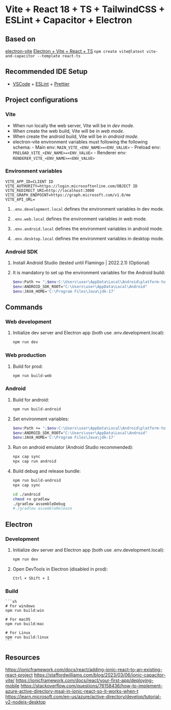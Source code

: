 # Vite + React 18 + TS + TailwindCSS + ESLint + Capacitor + Electron

## Based on

[electron-vite](https://electron-vite.org/)
[Electron + Vite + React + TS](https://github.com/alex8088/quick-start/tree/master/packages/create-electron/playground/react-ts)
`npm create vite@latest vite-and-capacitor --template react-ts`

## Recommended IDE Setup

- [VSCode](https://code.visualstudio.com/) + [ESLint](https://marketplace.visualstudio.com/items?itemName=dbaeumer.vscode-eslint) + [Prettier](https://marketplace.visualstudio.com/items?itemName=esbenp.prettier-vscode)

## Project configurations

### Vite

- When run locally the web server, Vite will be in *dev mode*.
- When create the web build, Vite will be in *web mode*.
- When create the android build, Vite will be in *android mode*.
- electron-vite environment variables must following the following schema:
        - Main env: `MAIN_VITE_<ENV_NAME>=<ENV_VALUE>`
        - Preload env: `PRELOAD_VITE_<ENV_NAME>=<ENV_VALUE>`
        - Renderer env: `RENDERER_VITE_<ENV_NAME>=<ENV_VALUE>`

### Environment variables

    VITE_APP_ID=CLIENT ID
    VITE_AUTHORITY=https://login.microsoftonline.com/OBJECT ID
    VITE_REDIRECT_URI=http://localhost:3000
    VITE_GRAPH_ENDPOINT=https://graph.microsoft.com/v1.0/me
    VITE_API_URL=

1. `.env.development.local` defines the environment variables in dev mode.

2. `.env.web.local` defines the environment variables in web mode.

3. `.env.android.local` defines the environment variables in android mode.

4. `.env.desktop.local` defines the environment variables in desktop mode.

### Android SDK

1. Install Android Studio (tested until Flamingo | 2022.2.1) (Optional)

2. It is mandatory to set up the environment variables for the Android build:

    ```sh
    $env:Path += ";$env:C:\Users\user\AppData\Local\Android\platform-tools"
    $env:ANDROID_SDK_ROOT="C:\Users\user\AppData\Local\Android"
    $env:JAVA_HOME='C:\Program Files\Java\jdk-17'
    ```

## Commands

### Web development

1. Initialize dev server and Electron app (both use .env.development.local):

    ```sh
    npm run dev
    ```

### Web production

1. Build for prod:

    ```sh
    npm run build-web
    ```

### Android

1. Build for android:

    ```sh
    npm run build-android
    ```

2. Set environment variables:

    ```sh
    $env:Path += ";$env:C:\Users\user\AppData\Local\Android\platform-tools"
    $env:ANDROID_SDK_ROOT="C:\Users\user\AppData\Local\Android"
    $env:JAVA_HOME='C:\Program Files\Java\jdk-17'
    ```

3. Run on android emulator (Android Studio recommended):

    ```sh
    npx cap sync
    npx cap run android
    ```

4. Build debug and release bundle:

    ```sh
    npm run build-android
    npx cap sync

    cd ./android
    chmod +x gradlew
    ./gradlew assembleDebug
    #./gradlew assembleRelease
    ```

## Electron

### Development

1. Initialize dev server and Electron app (both use .env.development.local):

    ```sh
    npm run dev
    ```

2. Open DevTools in Electron (disabled in prod):

    `Ctrl + Shift + I`

### Build

    ```sh
    # For windows
    npm run build:win
    
    # For macOS
    npm run build:mac
    
    # For Linux
    npm run build:linux
    ```

## Resources

<https://ionicframework.com/docs/react/adding-ionic-react-to-an-existing-react-project>
<https://staffordwilliams.com/blog/2023/03/06/ionic-capacitor-vite/>
<https://ionicframework.com/docs/react/your-first-app/deploying-mobile>
<https://stackoverflow.com/questions/76158436/how-to-implement-azure-active-directory-msal-in-ionic-react-so-it-works-when-t>
<https://learn.microsoft.com/en-us/azure/active-directory/develop/tutorial-v2-nodejs-desktop>
